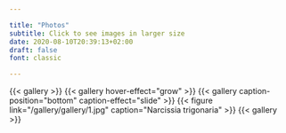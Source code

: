 ```yaml
---

title: "Photos"
subtitle: Click to see images in larger size 
date: 2020-08-10T20:39:13+02:00
draft: false
font: classic

---
```


{{< gallery >}}
{{< gallery hover-effect="grow" >}}
{{< gallery caption-position="bottom" caption-effect="slide" >}}
{{< figure link="/gallery/gallery/1.jpg" caption="Narcissia trigonaria" >}}
{{< gallery >}}
